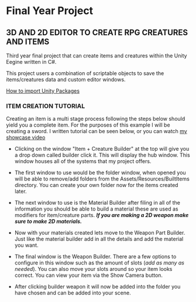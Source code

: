 # Final Year Project
## 3D AND 2D EDITOR TO CREATE RPG CREATURES AND ITEMS ##

Third year final project that can create items and creatures within the Unity Eegine written in C#.

This project users a combination of scriptable objects to save the items/creatures data and custom editor windows. 

[How to import Unity Packages](https://docs.unity3d.com/Manual/AssetPackagesImport.html)

### ITEM CREATION TUTORIAL ###

Creating an item is a multi stage process following the steps below should yield you a complete item. For the purposes of this example I will be creating a sword. I written tutorial can be seen below, or you can watch [my showcase video](https://user-images.githubusercontent.com/47003895/118391006-06914f00-b62a-11eb-94ff-b1eb8bcdb4dd.mp4)


* Clicking on the window "Item + Creature Builder" at the top will give you a drop down called builder click it.
This will display the hub window. This window houses all of the systems that my project offers.

* The first window to use would be the folder window, when opened you will be able to remove/add folders from the Assets/Resources/BuiltItems directory.
You can create your own folder now for the items created later.

* The next window to use is the Material Builder after filing in all of the information you should be able to build a material these are used as modifiers for item/creature parts.
  ***If you are making a 2D weapon make sure to make 2D materials.***

* Now with your materials created lets move to the Weapon Part Builder. Just like the material builder add in all the details and add the material you want.

* The final window is the Weapon Builder. There are a few options to configure in this window such as the amount of slots (*add as many as needed*). You can also move your slots around so your item looks correct. You can view your item via the Show Camera button.

* After clicking builder weapon it will now be added into the folder you have chosen and can be added into your scene.



